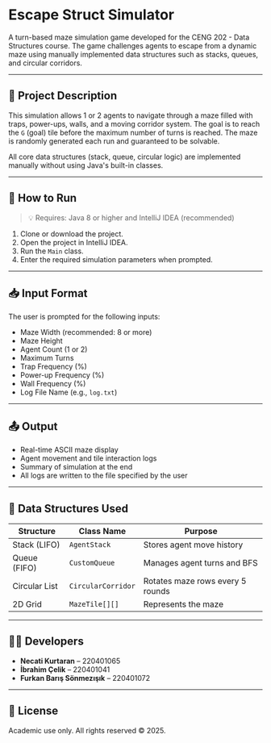 # Escape Struct Simulator

A turn-based maze simulation game developed for the CENG 202 - Data Structures course. The game challenges agents to escape from a dynamic maze using manually implemented data structures such as stacks, queues, and circular corridors.

---

## 🚀 Project Description

This simulation allows 1 or 2 agents to navigate through a maze filled with traps, power-ups, walls, and a moving corridor system. The goal is to reach the `G` (goal) tile before the maximum number of turns is reached. The maze is randomly generated each run and guaranteed to be solvable.

All core data structures (stack, queue, circular logic) are implemented manually without using Java's built-in classes.

---

## 🔧 How to Run

> 💡 Requires: Java 8 or higher and IntelliJ IDEA (recommended)

1. Clone or download the project.
2. Open the project in IntelliJ IDEA.
3. Run the `Main` class.
4. Enter the required simulation parameters when prompted.

---

## 📥 Input Format

The user is prompted for the following inputs:

- Maze Width (recommended: 8 or more)
- Maze Height
- Agent Count (1 or 2)
- Maximum Turns
- Trap Frequency (%)
- Power-up Frequency (%)
- Wall Frequency (%)
- Log File Name (e.g., `log.txt`)

---

## 📤 Output

- Real-time ASCII maze display
- Agent movement and tile interaction logs
- Summary of simulation at the end
- All logs are written to the file specified by the user

---

## 🧠 Data Structures Used

| Structure      | Class Name        | Purpose                            |
|----------------|-------------------|------------------------------------|
| Stack (LIFO)   | `AgentStack`      | Stores agent move history          |
| Queue (FIFO)   | `CustomQueue`     | Manages agent turns and BFS        |
| Circular List  | `CircularCorridor`| Rotates maze rows every 5 rounds   |
| 2D Grid        | `MazeTile[][]`    | Represents the maze                |

---

## 👨‍💻 Developers

- **Necati Kurtaran** – 220401065
- **İbrahim Çelik** – 220401041
- **Furkan Barış Sönmezışık** – 220401072

---

## 📄 License

Academic use only. All rights reserved © 2025.
